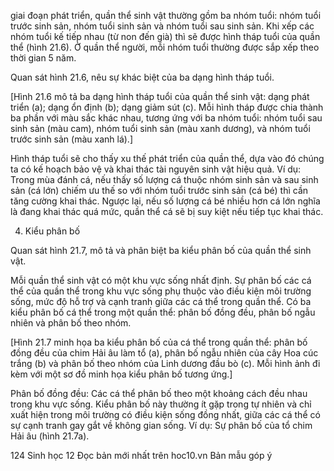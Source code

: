 giai đoạn phát triển, quần thể sinh vật thường gồm ba nhóm tuổi: nhóm tuổi trước sinh sản, nhóm tuổi sinh sản và nhóm tuổi sau sinh sản. Khi xếp các nhóm tuổi kế tiếp nhau (từ non đến già) thì sẽ được hình tháp tuổi của quần thể (hình 21.6). Ở quần thể người, mỗi nhóm tuổi thường được sắp xếp theo thời gian 5 năm.

Quan sát hình 21.6, nêu sự khác biệt của ba dạng hình tháp tuổi.

[Hình 21.6 mô tả ba dạng hình tháp tuổi của quần thể sinh vật: dạng phát triển (a); dạng ổn định (b); dạng giảm sút (c). Mỗi hình tháp được chia thành ba phần với màu sắc khác nhau, tương ứng với ba nhóm tuổi: nhóm tuổi sau sinh sản (màu cam), nhóm tuổi sinh sản (màu xanh dương), và nhóm tuổi trước sinh sản (màu xanh lá).]

Hình tháp tuổi sẽ cho thấy xu thế phát triển của quần thể, dựa vào đó chúng ta có kế hoạch bảo vệ và khai thác tài nguyên sinh vật hiệu quả. Ví dụ: Trong mùa đánh cá, nếu thấy số lượng cá thuộc nhóm sinh sản và sau sinh sản (cá lớn) chiếm ưu thế so với nhóm tuổi trước sinh sản (cá bé) thì cần tăng cường khai thác. Ngược lại, nếu số lượng cá bé nhiều hơn cá lớn nghĩa là đang khai thác quá mức, quần thể cá sẽ bị suy kiệt nếu tiếp tục khai thác.

4. Kiểu phân bố

Quan sát hình 21.7, mô tả và phân biệt ba kiểu phân bố của quần thể sinh vật.

Mỗi quần thể sinh vật có một khu vực sống nhất định. Sự phân bố các cá thể của quần thể trong khu vực sống phụ thuộc vào điều kiện môi trường sống, mức độ hỗ trợ và cạnh tranh giữa các cá thể trong quần thể. Có ba kiểu phân bố cá thể trong một quần thể: phân bố đồng đều, phân bố ngẫu nhiên và phân bố theo nhóm.

[Hình 21.7 minh họa ba kiểu phân bố của cá thể trong quần thể: phân bố đồng đều của chim Hải âu làm tổ (a), phân bố ngẫu nhiên của cây Hoa cúc trắng (b) và phân bố theo nhóm của Linh dương đầu bò (c). Mỗi hình ảnh đi kèm với một sơ đồ minh họa kiểu phân bố tương ứng.]

Phân bố đồng đều: Các cá thể phân bố theo một khoảng cách đều nhau trong khu vực sống. Kiểu phân bố này thường ít gặp trong tự nhiên và chỉ xuất hiện trong môi trường có điều kiện sống đồng nhất, giữa các cá thể có sự cạnh tranh gay gắt về không gian sống. Ví dụ: Sự phân bố của tổ chim Hải âu (hình 21.7a).


124 Sinh học 12
Đọc bản mới nhất trên hoc10.vn
Bản mẫu góp ý
